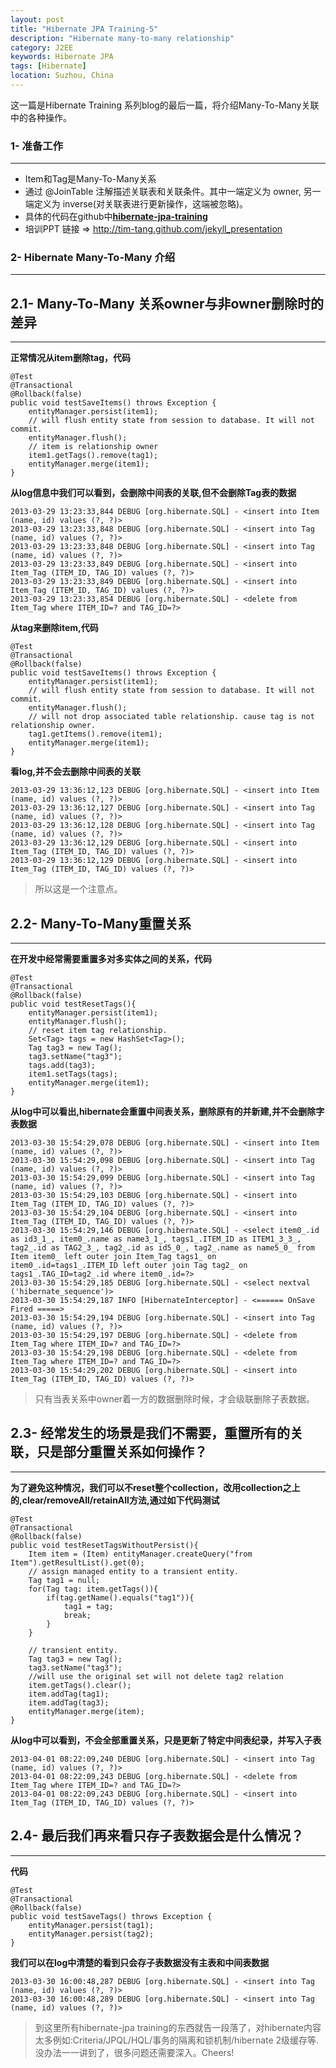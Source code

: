 ```yaml
---
layout: post
title: "Hibernate JPA Training-5"
description: "Hibernate many-to-many relationship"
category: J2EE 
keywords: Hibernate JPA
tags: [Hibernate]
location: Suzhou, China
---
```


这一篇是Hibernate Training 系列blog的最后一篇，将介绍Many-To-Many关联中的各种操作。

### 1- 准备工作
---
- Item和Tag是Many-To-Many关系
- 通过 @JoinTable 注解描述关联表和关联条件。其中一端定义为 owner, 另一端定义为 inverse(对关联表进行更新操作，这端被忽略)。
- 具体的代码在github中[**hibernate-jpa-training**](https://github.com/tim-tang/hibernate-jpa-training)    
- 培训PPT 链接 => <http://tim-tang.github.com/jekyll_presentation> 

### 2- Hibernate Many-To-Many 介绍
---

## 2.1- Many-To-Many 关系owner与非owner删除时的差异
---

**正常情况从item删除tag，代码**

	@Test
    @Transactional
    @Rollback(false)
    public void testSaveItems() throws Exception {
        entityManager.persist(item1);
        // will flush entity state from session to database. It will not commit.
        entityManager.flush();
        // item is relationship owner
        item1.getTags().remove(tag1);
        entityManager.merge(item1);
    }

**从log信息中我们可以看到，会删除中间表的关联,但不会删除Tag表的数据**

    2013-03-29 13:23:33,844 DEBUG [org.hibernate.SQL] - <insert into Item (name, id) values (?, ?)>
    2013-03-29 13:23:33,848 DEBUG [org.hibernate.SQL] - <insert into Tag (name, id) values (?, ?)>
    2013-03-29 13:23:33,848 DEBUG [org.hibernate.SQL] - <insert into Tag (name, id) values (?, ?)>
    2013-03-29 13:23:33,849 DEBUG [org.hibernate.SQL] - <insert into Item_Tag (ITEM_ID, TAG_ID) values (?, ?)>
    2013-03-29 13:23:33,849 DEBUG [org.hibernate.SQL] - <insert into Item_Tag (ITEM_ID, TAG_ID) values (?, ?)>
    2013-03-29 13:23:33,854 DEBUG [org.hibernate.SQL] - <delete from Item_Tag where ITEM_ID=? and TAG_ID=?>

**从tag来删除item,代码**
    
    @Test
    @Transactional
    @Rollback(false)
    public void testSaveItems() throws Exception {
        entityManager.persist(item1);
        // will flush entity state from session to database. It will not commit.
        entityManager.flush();
        // will not drop associated table relationship. cause tag is not relationship owner.
        tag1.getItems().remove(item1);
        entityManager.merge(item1);
    }

**看log,并不会去删除中间表的关联**

    2013-03-29 13:36:12,123 DEBUG [org.hibernate.SQL] - <insert into Item (name, id) values (?, ?)>
    2013-03-29 13:36:12,127 DEBUG [org.hibernate.SQL] - <insert into Tag (name, id) values (?, ?)>
    2013-03-29 13:36:12,128 DEBUG [org.hibernate.SQL] - <insert into Tag (name, id) values (?, ?)>
    2013-03-29 13:36:12,129 DEBUG [org.hibernate.SQL] - <insert into Item_Tag (ITEM_ID, TAG_ID) values (?, ?)>
    2013-03-29 13:36:12,129 DEBUG [org.hibernate.SQL] - <insert into Item_Tag (ITEM_ID, TAG_ID) values (?, ?)>

> 所以这是一个注意点。

## 2.2- Many-To-Many重置关系
---

**在开发中经常需要重置多对多实体之间的关系，代码**

    @Test
    @Transactional
    @Rollback(false)
    public void testResetTags(){
        entityManager.persist(item1);
        entityManager.flush();
        // reset item tag relationship.
        Set<Tag> tags = new HashSet<Tag>();
        Tag tag3 = new Tag();
        tag3.setName("tag3");
        tags.add(tag3);
        item1.setTags(tags);  
        entityManager.merge(item1);
    }

**从log中可以看出,hibernate会重置中间表关系，删除原有的并新建,并不会删除字表数据**

    2013-03-30 15:54:29,078 DEBUG [org.hibernate.SQL] - <insert into Item (name, id) values (?, ?)>
    2013-03-30 15:54:29,098 DEBUG [org.hibernate.SQL] - <insert into Tag (name, id) values (?, ?)>
    2013-03-30 15:54:29,099 DEBUG [org.hibernate.SQL] - <insert into Tag (name, id) values (?, ?)>
    2013-03-30 15:54:29,103 DEBUG [org.hibernate.SQL] - <insert into Item_Tag (ITEM_ID, TAG_ID) values (?, ?)>
    2013-03-30 15:54:29,104 DEBUG [org.hibernate.SQL] - <insert into Item_Tag (ITEM_ID, TAG_ID) values (?, ?)>
    2013-03-30 15:54:29,146 DEBUG [org.hibernate.SQL] - <select item0_.id as id3_1_, item0_.name as name3_1_, tags1_.ITEM_ID as ITEM1_3_3_, tag2_.id as TAG2_3_, tag2_.id as id5_0_, tag2_.name as name5_0_ from Item item0_ left outer join Item_Tag tags1_ on item0_.id=tags1_.ITEM_ID left outer join Tag tag2_ on tags1_.TAG_ID=tag2_.id where item0_.id=?>
    2013-03-30 15:54:29,185 DEBUG [org.hibernate.SQL] - <select nextval ('hibernate_sequence')>
    2013-03-30 15:54:29,187 INFO [HibernateInterceptor] - <====== OnSave Fired =====>
    2013-03-30 15:54:29,194 DEBUG [org.hibernate.SQL] - <insert into Tag (name, id) values (?, ?)>
    2013-03-30 15:54:29,197 DEBUG [org.hibernate.SQL] - <delete from Item_Tag where ITEM_ID=? and TAG_ID=?>
    2013-03-30 15:54:29,198 DEBUG [org.hibernate.SQL] - <delete from Item_Tag where ITEM_ID=? and TAG_ID=?>
    2013-03-30 15:54:29,202 DEBUG [org.hibernate.SQL] - <insert into Item_Tag (ITEM_ID, TAG_ID) values (?, ?)>

> 只有当表关系中owner着一方的数据删除时候，才会级联删除子表数据。

## 2.3- 经常发生的场景是我们不需要，重置所有的关联，只是部分重置关系如何操作？
---

**为了避免这种情况，我们可以不reset整个collection，改用collection之上的,clear/removeAll/retainAll方法,通过如下代码测试**

    @Test
    @Transactional
    @Rollback(false)
    public void testResetTagsWithoutPersist(){
        Item item = (Item) entityManager.createQuery("from Item").getResultList().get(0);
        // assign managed entity to a transient entity.
        Tag tag1 = null;
        for(Tag tag: item.getTags()){
            if(tag.getName().equals("tag1")){
                tag1 = tag;
                break;
            }
        }
        
        // transient entity.
        Tag tag3 = new Tag();
        tag3.setName("tag3");
        //will use the original set will not delete tag2 relation
        item.getTags().clear();
        item.addTag(tag1);
        item.addTag(tag3);
        entityManager.merge(item);
    }

**从log中可以看到，不会全部重置关系，只是更新了特定中间表纪录，并写入子表**

    2013-04-01 08:22:09,240 DEBUG [org.hibernate.SQL] - <insert into Tag (name, id) values (?, ?)>
    2013-04-01 08:22:09,243 DEBUG [org.hibernate.SQL] - <delete from Item_Tag where ITEM_ID=? and TAG_ID=?>
    2013-04-01 08:22:09,243 DEBUG [org.hibernate.SQL] - <insert into Item_Tag (ITEM_ID, TAG_ID) values (?, ?)>

## 2.4- 最后我们再来看只存子表数据会是什么情况？
---

**代码**

    @Test
    @Transactional
    @Rollback(false)
    public void testSaveTags() throws Exception {
        entityManager.persist(tag1);
        entityManager.persist(tag2);
    }

**我们可以在log中清楚的看到只会存子表数据没有主表和中间表数据**

    2013-03-30 16:00:48,287 DEBUG [org.hibernate.SQL] - <insert into Tag (name, id) values (?, ?)>
    2013-03-30 16:00:48,289 DEBUG [org.hibernate.SQL] - <insert into Tag (name, id) values (?, ?)>

> 到这里所有hibernate-jpa training的东西就告一段落了，对hibernate内容太多例如:Criteria/JPQL/HQL/事务的隔离和锁机制/hibernate 2级缓存等.没办法一一讲到了，很多问题还需要深入。Cheers!
